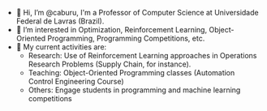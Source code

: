 - 👋 Hi, I’m @caburu, I'm a Professor of Computer Science at Universidade Federal de Lavras (Brazil).
- 👀 I’m interested in Optimization, Reinforcement Learning, Object-Oriented Programming, Programming Competitions, etc.
- 🌱 My current activities are:
  - Research: Use of Reinforcement Learning approaches in Operations Research Problems (Supply Chain, for instance).
  - Teaching: Object-Oriented Programming classes (Automation Control Engineering Course)
  - Others: Engage students in programming and machine learning competitions
<!---
- 💞️ I’m looking to collaborate on ...
- 📫 How to reach me ...
--->

<!---
caburu/caburu is a ✨ special ✨ repository because its `README.md` (this file) appears on your GitHub profile.
You can click the Preview link to take a look at your changes.
--->
